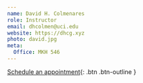 ```yaml
---
name: David H. Colmenares
role: Instructor
email: dhcolmen@uci.edu
website: https://dhcg.xyz
photo: david.jpg
meta:
  Office: MKH 546
---
```


[Schedule an appointment](https://calendar.app.google/tQBYWqMB41mGS1wU7){: .btn .btn-outline }
